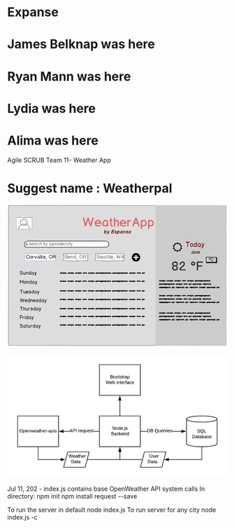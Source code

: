 # Expanse

# James Belknap was here
# Ryan Mann was here
# Lydia was here
# Alima was here

Agile SCRUB Team 11- Weather App

Suggest name : **Weatherpal**
=======

![Mockup](/mockup.JPG)

![Web App Diagram](/weatherpal.jpeg)

Jul 11, 202 - index.js contains base OpenWeather API system calls
In directory:
npm init
npm install request --save

To run the server in default
node index.js
To run server for any city
node index.js -c <city name>

